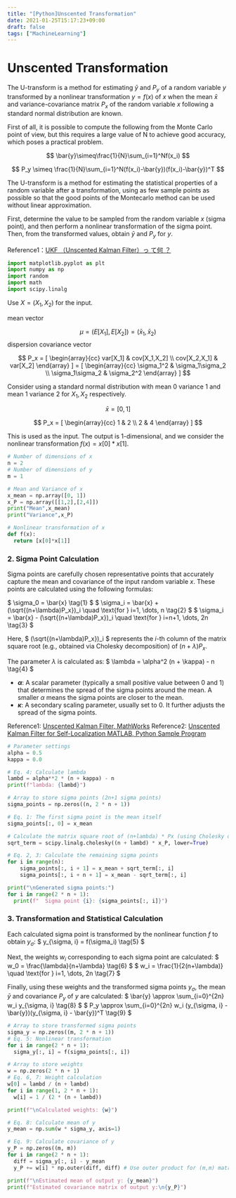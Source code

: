 ```yaml
---
title: "[Python]Unscented Transformation"
date: 2021-01-25T15:17:23+09:00
draft: false
tags: ["MachineLearning"] 
---
```

<!--more-->
# Unscented Transformation
The U-transform is a method for estimating $\bar{y}$ and $P_y$ of a random variable $y$ transformed by a nonlinear transformation $y=f(x)$ of $x$ when the mean $\bar{x}$ and variance-covariance matrix $P_x$ of the random variable $x$ following a standard normal distribution are known.

First of all, it is possible to compute the following from the Monte Carlo point of view, but this requires a large value of N to achieve good accuracy, which poses a practical problem.

$$
\bar{y}\simeq\frac{1}{N}\sum_{i=1}^Nf(x_i)
$$

$$
P_y \simeq \frac{1}{N}\sum_{i=1}^N(f(x_i)-\bar{y})(f(x_i)-\bar{y})^T
$$

The U-transform is a method for estimating the statistical properties of a random variable after a transformation, using as few sample points as possible so that the good points of the Montecarlo method can be used without linear approximation.

First, determine the value to be sampled from the random variable $x$ (sigma point), and then perform a nonlinear transformation of the sigma point.
Then, from the transformed values, obtain $\bar{y}$ and $P_y$ for $y$.

Reference1：[UKF （Unscented Kalman Filter）っ て何 ？](https://www.jstage.jst.go.jp/article/isciesci/50/7/50_KJ00004329717/_pdf)

```python
import matplotlib.pyplot as plt
import numpy as np
import random
import math
import scipy.linalg
```
Use $X=(X_1,X_2)$ for the input.  

mean vector

$$
\mu=(E[X_1],E[X_2])=(\bar{x}_1,\bar{x}_2)
$$
dispersion covariance vector

$$
P_x = [
    \begin{array}{cc}
      var[X_1] & cov[X_1,X_2] \\
      cov[X_2,X_1] & var[X_2]
    \end{array}
    ]
    = [
    \begin{array}{cc}
      \sigma_1^2 & \sigma_1\sigma_2 \\
      \sigma_1\sigma_2 & \sigma_2^2
    \end{array}
    ]
$$

Consider using a standard normal distribution with mean 0 variance 1 and mean 1 variance 2 for $X_1,X_2$ respectively. 

$$
\bar{x}=[0, 1]
$$

$$
P_x = [
    \begin{array}{cc}
      1 & 2 \\
      2 & 4
    \end{array}
    ]
$$

This is used as the input. The output is 1-dimensional, and we consider the nonlinear transformation $f(x)=x[0]*x[1]$.

```python
# Number of dimensions of x
n = 2
# Number of dimensions of y
m = 1

# Mean and Variance of x
x_mean = np.array([0, 1])
x_P = np.array([[1,2],[2,4]])
print("Mean",x_mean)
print("Variance",x_P)

# Nonlinear transformation of x
def f(x):
  return [x[0]*x[1]]
```

### 2. Sigma Point Calculation
Sigma points are carefully chosen representative points that accurately capture the mean and covariance of the input random variable $x$. These points are calculated using the following formulas:

$ \sigma_0 = \bar{x} \tag{1} $
$ \sigma_i = \bar{x} + (\sqrt{(n+\lambda)P_x})_i \quad \text{for } i=1, \dots, n \tag{2} $
$ \sigma_i = \bar{x} - (\sqrt{(n+\lambda)P_x})_i \quad \text{for } i=n+1, \dots, 2n \tag{3} $

Here, $ (\sqrt{(n+\lambda)P_x})_i $ represents the $i$-th column of the matrix square root (e.g., obtained via Cholesky decomposition) of $(n+\lambda)P_x$.

The parameter $\lambda$ is calculated as:
$ \lambda = \alpha^2 (n + \kappa) - n \tag{4} $

-   **$\alpha$**: A scalar parameter (typically a small positive value between 0 and 1) that determines the spread of the sigma points around the mean. A smaller $\alpha$ means the sigma points are closer to the mean.
-   **$\kappa$**: A secondary scaling parameter, usually set to 0. It further adjusts the spread of the sigma points.

Reference1: [Unscented Kalman Filter, MathWorks](https://jp.mathworks.com/help/control/ref/ukf_block.html)
Reference2: [Unscented Kalman Filter for Self-Localization MATLAB, Python Sample Program](https://myenigma.hatenablog.com/entry/20140614/1402731732)

```python
# Parameter settings
alpha = 0.5
kappa = 0.0

# Eq. 4: Calculate lambda
lambd = alpha**2 * (n + kappa) - n
print(f"lambda: {lambd}")

# Array to store sigma points (2n+1 sigma points)
sigma_points = np.zeros((n, 2 * n + 1))

# Eq. 1: The first sigma point is the mean itself
sigma_points[:, 0] = x_mean

# Calculate the matrix square root of (n+lambda) * Px (using Cholesky decomposition)
sqrt_term = scipy.linalg.cholesky((n + lambd) * x_P, lower=True)

# Eq. 2, 3: Calculate the remaining sigma points
for i in range(n):
    sigma_points[:, i + 1] = x_mean + sqrt_term[:, i]
    sigma_points[:, i + n + 1] = x_mean - sqrt_term[:, i]

print("\nGenerated sigma points:")
for i in range(2 * n + 1):
  print(f"  Sigma point {i}: {sigma_points[:, i]}")
```

### 3. Transformation and Statistical Calculation

Each calculated sigma point is transformed by the nonlinear function $f$ to obtain $y_{\sigma}$:
$ y_{\sigma, i} = f(\sigma_i) \tag{5} $

Next, the weights $w_i$ corresponding to each sigma point are calculated:
$ w_0 = \frac{\lambda}{n+\lambda} \tag{6} $
$ w_i = \frac{1}{2(n+\lambda)} \quad \text{for } i=1, \dots, 2n \tag{7} $

Finally, using these weights and the transformed sigma points $y_{\sigma}$, the mean $\bar{y}$ and covariance $P_y$ of $y$ are calculated:
$ \bar{y} \approx \sum_{i=0}^{2n} w_i y_{\sigma, i} \tag{8} $
$ P_y \approx \sum_{i=0}^{2n} w_i (y_{\sigma, i} - \bar{y})(y_{\sigma, i} - \bar{y})^T \tag{9} $

```python
# Array to store transformed sigma points
sigma_y = np.zeros((m, 2 * n + 1))
# Eq. 5: Nonlinear transformation
for i in range(2 * n + 1):
  sigma_y[:, i] = f(sigma_points[:, i])

# Array to store weights
w = np.zeros(2 * n + 1)
# Eq. 6, 7: Weight calculation
w[0] = lambd / (n + lambd)
for i in range(1, 2 * n + 1):
  w[i] = 1 / (2 * (n + lambd))

print(f"\nCalculated weights: {w}")

# Eq. 8: Calculate mean of y
y_mean = np.sum(w * sigma_y, axis=1)

# Eq. 9: Calculate covariance of y
y_P = np.zeros((m, m))
for i in range(2 * n + 1):
  diff = sigma_y[:, i] - y_mean
  y_P += w[i] * np.outer(diff, diff) # Use outer product for (m,m) matrix

print(f"\nEstimated mean of output y: {y_mean}")
print(f"Estimated covariance matrix of output y:\n{y_P}")
```
